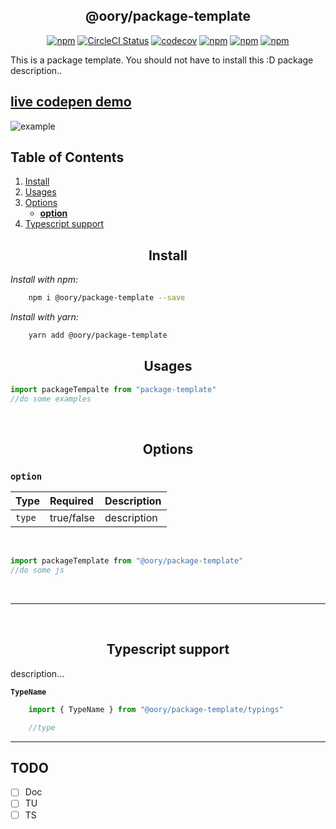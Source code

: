 <h2 align="center">@oory/package-template</h2>  

<div align="center">  

[![npm](https://img.shields.io/npm/v/@oory/package-template.svg?style=flat-square)](https://www.npmjs.com/package/@oory/package-template)
[![CircleCI Status](https://img.shields.io/circleci/build/github/sl-julienamblard/package-template/master?style=flat-square)](https://circleci.com/gh/sl-julienamblard/package-template)
[![codecov](https://img.shields.io/codecov/c/github/sl-julienamblard/package-template?logo=codecov&style=flat-square)](https://codecov.io/gh/sl-julienamblard/package-template)
[![npm](https://img.shields.io/bundlephobia/minzip/@oory/package-template?style=flat-square)](https://www.npmjs.com/package/@oory/package-template)
[![npm](https://img.shields.io/npm/dt/@oory/package-template.svg?style=flat-square)](https://www.npmjs.com/package/@oory/package-template)
[![npm](https://img.shields.io/npm/l/@oory/package-template.svg?style=flat-square)](https://github.com/sl-julienamblard/package-template/blob/master/LICENSE)

</div>  

This is a package template.
You should not have to install this :D
package description..

## [live codepen demo](https://codepen.io/Capse/full/LYGVRoP)

![example](https://media1.giphy.com/media/WZmgVLMt7mp44/giphy.gif?cid=ecf05e4704e7mzlx36us86wjo4m1uc3so15npso57hhxo0or&rid=giphy.gif)

## Table of Contents

1. [Install](#install)
2. [Usages](#usages)
3. [Options](#options)
    - [**option**](#option)
4. [Typescript support](#types)

<a id="install"></a>

<h2 align="center">Install</h2>

*Install with npm:*

```bash
    npm i @oory/package-template --save
```

*Install with yarn:*

```bash
    yarn add @oory/package-template
```

<a id="usages"></a>

<h2 align="center">Usages</h2>


```js
import packageTempalte from "package-template"
//do some examples
```

<br />


<a id="options"></a>

<h2 align="center">Options</h2>

### `option` <a id="option"></a>

| Type | Required | Description |
| :--- | :------- | :---------- |
| `type` | true/false | description |

<br />

```js
import packageTemplate from "@oory/package-template"
//do some js
```

<br />

---


<br />

<a id="types"></a>  

<h2 align="center">Typescript support</h2>  

description...

<a id="TDomainList"></a>  

**`TypeName`**
```ts
    import { TypeName } from "@oory/package-template/typings"

    //type
```

---

## TODO
- [ ] Doc
- [ ] TU
- [ ] TS
